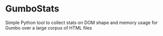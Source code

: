 # GumboStats
Simple Python tool to collect stats on DOM shape and memory usage for Gumbo over a large corpus of HTML files
